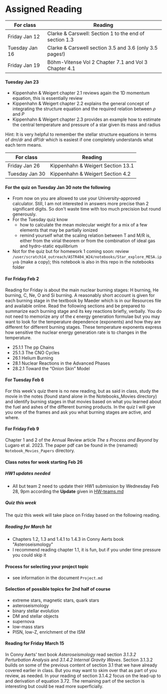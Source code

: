 # Assigned Reading

For class | Reading
----------|--------------
Friday Jan 12  | Clarke & Carswell: Section 1 to the end of section 1.3
Tuesday Jan 16 | Clarke & Carswell section 3.5 and 3.6 (only 3.5 pages!)
Friday Jan 19 | Böhm-Vitense Vol 2 Chapter 7.1 and Vol 3 Chapter 4.1 

#### Tuesday Jan 23

* Kippenhahn & Weigert chapter 2.1 reviews again the 1D momentum equation, this is essentially review
* Kippenhahn & Weigert chapter 2.2 explains the general concept of integrating the structure equation and the required relation between $\rho$ and $P$
* Kippenhahn & Weigert chapter 2.3 provides an example how to estimate the central temperature and pressure of a star given its mass and radius

Hint: It is very helpful to remember the stellar structure equations in terms of $dm/dr$ and $dP/dr$ which is easiest if one completely understands what each term means. 


For class | Reading
----------|--------------
Friday Jan 26  | Kippenhahn & Weigert Section 13.1
Tuesday Jan 30 | Kippenhahn & Weigert Section 4.2

#### For the quiz on Tuesday Jan 30 note the following
* From now on you are allowed to use your University-approved calculator. Still, I am not interested in answers more precise than 2 significant digits. So don't waste time with too much precision but round generously.
* For the Tuesday quiz know
    - how to calculate the mean molecular weight for a mix of a few elements that may be partially ionized
    - remind yourself what the scaling relation between T and M/R is, either from the virial theorem or from the combination of ideal gas and hydro-static equilibrium
* Not for the quiz but for homework 1 coming soon: review `/user/scratch14_outreach/ASTR404_W24/notebooks/Star_explore_MESA.ipynb` (make a copy); this notebook is also in this repo in the notebooks folder


#### For Friday Feb 2
Reading for Friday is about the main nuclear burning stages: H burning, He burning, C, Ne, O and Si burning. A reasonably short account is given for each burning stage in the textbook by Maeder which is in our Resources file and available online. Read the following sections and be prepared to summarize each burning stage and its key reactions briefly, verbally. You do not need to memorize any of the $\epsilon$ energy generation formulae but you may want to look for the temperature dependence (exponents) and how they are different for different burning stages. These temperature exponents express how sensitive the nuclear energy generation rate is to changes in the temperature. 
* 25.1.1 The pp Chains
* 25.1.3 The CNO Cycles
* 26.1 Helium Burning
* 28.1 Nuclear Reactions in the Advanced Phases
* 28.2.1 Toward the “Onion Skin” Model



#### For Tuesday Feb 6 
For this week's quiz there is no new reading, but as said in class, study the movie in the notes (found stand alone in the Notebooks_Movies directory) and identify burning stages in that movies based on what you learned about the fuel and ashes of the different burning products. In the quiz I will give you one of the frames and ask you what burning stages are active, and where. 

#### For Friday Feb 9 
Chapter 1 and 2 of the Annual Review article _The s Process and Beyond_ by Lugaro et al. 2023. The paper pdf can be found in the (renamed) `Notebook_Movies_Papers` directory.

#### Class notes for week starting Feb 26
##### HW1 updates needed
* All but team 2 need to update their HW1 submission by Wednesday Feb 28, 9pm according the **Update** given in [HW-teams.md](./HW-teams.md)
##### Quiz this week
The quiz this week will take place on Friday based on the following reading. 
##### Reading for March 1st
* Chapters 1.2, 1.3 and 1.4.1 to 1.4.3 in Conny Aerts book "Asteroseismology"
* I recommend reading chapter 1.1, it is fun, but if you under time pressure you could skip it

#### Process for selecting your project topic 
* see information in the document `Project.md`


#### Selection of possible topics for 2nd half of course
* extreme stars, magnetic stars, quark stars
* asteroseismology
* binary stellar evolution
* DM and stellar objects
* supernova
* low-mass stars
* PISN, low-Z, enrichment of the ISM


#### Reading for Friday March 15
In Conny Aerts' text book _Asteroseismology_ read section _3.1.3.2 Perturbation Analysis_ and 
_3.1.4.2 Internal Gravity Waves_. Section 3.1.3.2 builds on some of the previous content of section 3.1 that we have already covered earlier in class. But you may want to skim over that as part of you review, as needed. In your reading of section 3.1.4.2 focus on the lead-up to and derivation of equation 3.72. The remaining part of the section is interesting but could be read more superficially.



